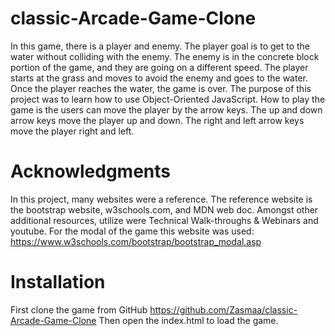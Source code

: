 # classic-Arcade-Game-Clone
In this game,  there is a player and enemy. The player goal is to get to the water without colliding with the enemy.  The enemy is in the concrete block portion of the game, and they are going on a different speed. The player starts at the grass and moves to avoid the enemy and goes to the water. Once the player reaches the water, the game is over. The purpose of this project was to learn how to use Object-Oriented JavaScript. How to play the game is the users can move the player by the arrow keys. The up and down arrow keys move the player up and down. The right and left arrow keys move the player right and left. 

# Acknowledgments
In this project, many websites were a reference. The reference website is the bootstrap website,  w3schools.com, and MDN web doc.  Amongst other additional resources, utilize were  Technical Walk-throughs & Webinars and youtube. 
For the modal of the game this website was used: https://www.w3schools.com/bootstrap/bootstrap_modal.asp
# Installation 
First clone the game from GitHub
https://github.com/Zasmaa/classic-Arcade-Game-Clone
Then open the index.html to load the game. 

